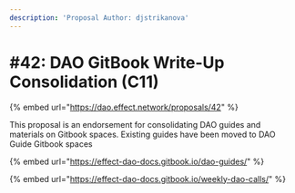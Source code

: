 ```yaml
---
description: 'Proposal Author: djstrikanova'
---
```


# #42: DAO GitBook Write-Up Consolidation (C11)

{% embed url="https://dao.effect.network/proposals/42" %}

This proposal is an endorsement for consolidating DAO guides and materials on Gitbook spaces. Existing guides have been moved to DAO Guide Gitbook spaces&#x20;

{% embed url="https://effect-dao-docs.gitbook.io/dao-guides/" %}

{% embed url="https://effect-dao-docs.gitbook.io/weekly-dao-calls/" %}

